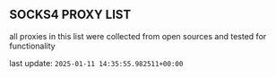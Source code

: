 ## SOCKS4 PROXY LIST

all proxies in this list were collected from open sources and tested for functionality

last update: `2025-01-11 14:35:55.982511+00:00`